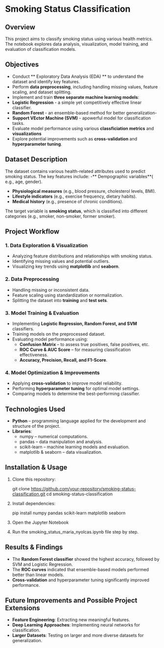 # **Smoking Status Classification**
## **Overview**
This project aims to classify smoking status using various health metrics. The notebook explores data analysis, visualization, model training, and evaluation of classification models.
## **Objectives**
- Conduct ** Exploratory Data Analysis (EDA) ** to understand the dataset and identify key features.
- Perform **data preprocessing**, including handling missing values, feature scaling, and dataset splitting.
- Implement and train **three separate machine learning models**:
- **Logistic Regression** - a simple yet competitively effective linear classifier.
- **Random Forest** - an ensemble-based method for better generalization-
- **Support VEctor Machine (SVM)** - apowerful model for classification tasks.
- Evaluate model performance using various **classficiation metrics** and **visualizations**
- Explore potential improvements such as **cross-validation** and **hyperparameter tuning**.

## **Dataset Description**
The dataset contains various health-related attributes used to predict smoking status. The key features include:
-** Dempographic variables**( e.g., age, gender).
- **Physiological measures** (e.g., blood pressure, cholesterol levels, BMI).
- **Lifestyle indicators** (e.g., exercise frequency, dietary habits).
- **Medical history** (e.g., presence of chronic conditions).

The target variable is **smoking status**, which is classified into different categories (e.g., smoker, non-smoker, former smoker).

## **Project Workflow**
### **1. Data Exploration & Visualization**
- Analyzing feature distributions and relationships with smoking status.
- Identifying missing values and potential outliers.
- Visualizing key trends using **matplotlib** and **seaborn**.

### **2. Data Preprocessing**
- Handling missing or inconsistent data.
- Feature scaling using standardization or normalization.
- Splitting the dataset into **training** and **test sets**.

### **3. Model Training & Evaluation**
- Implementing **Logistic Regression, Random Forest, and SVM** classifiers.
- Training models on the preprocessed dataset.
- Evaluating model performance using:
  - **Confusion Matrix** – to assess true positives, false positives, etc.
  - **ROC Curve & AUC Score** – for measuring classification effectiveness.
  - **Accuracy, Precision, Recall, and F1-Score**.

### **4. Model Optimization & Improvements**
- Applying **cross-validation** to improve model reliability.
- Performing **hyperparameter tuning** for optimal model settings.
- Comparing models to determine the best-performing classifier.

## **Technologies Used**
- **Python** –  programming language applied for the development and structure of the project.
- **Libraries**:
  - numpy – numerical computations.
  - pandas – data manipulation and analysis.
  - scikit-learn – machine learning models and evaluation.
  - matplotlib & seaborn – data visualization.

## **Installation & Usage**
1. Clone this repository:
   
   git clone https://github.com/your-repository/smoking-status-classification.git
   cd smoking-status-classification
   
2. Install dependencies:
   
   pip install numpy pandas scikit-learn matplotlib seaborn
   
3. Open the Jupyter Notebook
   
4. Run the smoking_status_maria_nyolcas.ipynb file step by step.

## **Results & Findings**
- The **Random Forest classifier** showed the highest accuracy, followed by SVM and Logistic Regression.
- The **ROC curves** indicated that ensemble-based models performed better than linear models.
- **Cross-validation** and hyperparameter tuning significantly improved performance.

## **Future Improvements and Possible Project Extensions**
- **Feature Engineering**: Extracting new meaningful features.
- **Deep Learning Approaches**: Implementing neural networks for classification.
- **Larger Datasets**: Testing on larger and more diverse datasets for generalization.



